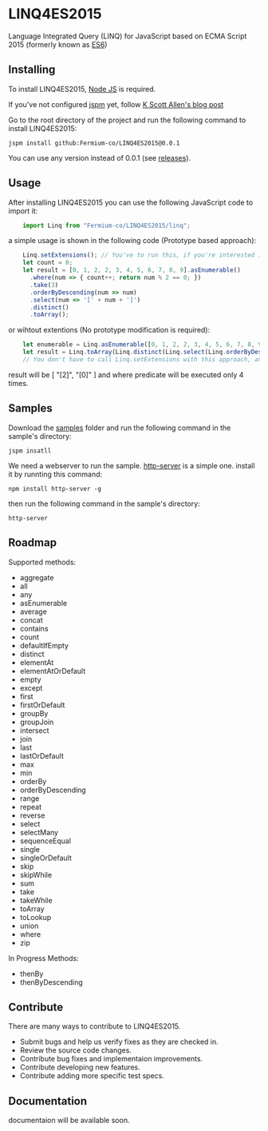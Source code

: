 # LINQ4ES2015

Language Integrated Query (LINQ) for JavaScript based on ECMA Script 2015
(formerly known as [ES6](https://github.com/lukehoban/es6features))

## Installing

To install LINQ4ES2015, [Node JS](https://nodejs.org) is required.

If you've not configured [jspm](http://jspm.io) yet, follow [K Scott Allen's blog post](http://odetocode.com/blogs/scott/archive/2015/02/18/using-jspm-with-visual-studio-2015-and-asp-net-5.aspx)

Go to the root directory of the project and run the following command to install LINQ4ES2015:

    jspm install github:Fermium-co/LINQ4ES2015@0.0.1

You can use any version instead of 0.0.1 (see [releases](https://github.com/Fermium-co/LINQ4ES2015/releases)).

## Usage

After installing LINQ4ES2015 you can use the following JavaScript code to import it:
```javascript
	import Linq from "Fermium-co/LINQ4ES2015/linq";
```
a simple usage is shown in the following code (Prototype based approach):
```javascript
    Linq.setExtensions(); // You've to run this, if you're interested in prototype based approach.
    let count = 0;
    let result = [0, 1, 2, 2, 3, 4, 5, 6, 7, 8, 9].asEnumerable()
      .where(num => { count++; return num % 2 == 0; })
      .take(3)
      .orderByDescending(num => num)
      .select(num => '[' + num + ']')
      .distinct()
      .toArray();
```

or wihtout extentions (No prototype modification is required):
```javascript
    let enumerable = Linq.asEnumerable([0, 1, 2, 2, 3, 4, 5, 6, 7, 8, 9]);
    let result = Linq.toArray(Linq.distinct(Linq.select(Linq.orderByDescending(Linq.take(Linq.where(enumerable, n => n % 2 == 0), 3), n => n), n => '[' + n ']')));
    // You don't have to call Linq.setExtensions with this approach, and you can load any module you'd prefer to use, instead of loading all of them.
```

result will be [ "[2]", "[0]" ] and where predicate will be executed only 4 times.

## Samples

Download the [samples](https://github.com/Fermium-co/LINQ4ES2015/tree/dev/samples) folder and run the following command in the sample's directory:

    jspm insatll

We need a webserver to run the sample. [http-server](https://github.com/indexzero/http-server) is a simple one. install it by runnting this command:

    npm install http-server -g  

then run the following command in the sample's directory:

    http-server

## Roadmap

Supported methods:
* aggregate
* all
* any
* asEnumerable
* average
* concat
* contains
* count
* defaultIfEmpty
* distinct
* elementAt
* elementAtOrDefault
* empty
* except
* first
* firstOrDefault
* groupBy
* groupJoin
* intersect
* join
* last
* lastOrDefault
* max
* min
* orderBy
* orderByDescending
* range
* repeat
* reverse
* select
* selectMany
* sequenceEqual
* single
* singleOrDefault
* skip
* skipWhile
* sum
* take
* takeWhile
* toArray
* toLookup
* union
* where
* zip

In Progress Methods:
* thenBy
* thenByDescending


## Contribute

There are many ways to contribute to LINQ4ES2015.

* Submit bugs and help us verify fixes as they are checked in.
* Review the source code changes.
* Contribute bug fixes and implementaion improvements.
* Contribute developing new features.
* Contribute adding more specific test specs. 

## Documentation

documentaion will be available soon.